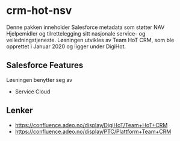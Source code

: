 # crm-hot-nsv

Denne pakken inneholder Salesforce metadata som støtter NAV Hjelpemidler og tilrettelegging sitt nasjonale service- og veiledningstjeneste. Løsningen utvikles av Team HoT CRM, som ble opprettet i Januar 2020 og ligger under DigiHot.

## Salesforce Features

Løsningen benytter seg av 
- Service Cloud

## Lenker
- https://confluence.adeo.no/display/DigiHoT/Team+HoT+CRM
- https://confluence.adeo.no/display/PTC/Plattform+Team+CRM
